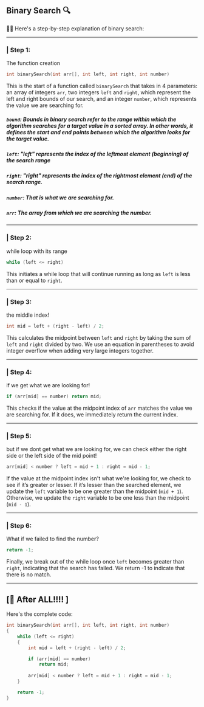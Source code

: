 
Binary Search 🔍
-------

👨‍💻 Here's a step-by-step explanation of binary search:

---

### | Step 1:

The function creation

```C++
int binarySearch(int arr[], int left, int right, int number)
```

This is the start of a function called `binarySearch` that takes in 4 parameters: an array of integers `arr`, two integers `left` and `right`, which represent the left and right bounds of our search, and an integer `number`, which represents the value we are searching for.
##### `bound`: Bounds in binary search refer to the range within which the algorithm searches for a target value in a sorted array. In other words, it defines the start and end points between which the algorithm looks for the target value.
##### `left`:  "left" represents the index of the leftmost element (beginning) of the search range
##### `right`:  "right" represents the index of the rightmost element (end) of the search range.
##### `number`:  That is what we are searching for.
##### `arr`:  The array from which we are searching the number.
---

### | Step 2:
while loop with its range
```C++
while (left <= right)
```

This initiates a while loop that will continue running as long as `left` is less than or equal to `right`.

---

### | Step 3:
the middle index!
```C++
int mid = left + (right - left) / 2;
```

This calculates the midpoint between `left` and `right` by taking the sum of `left` and `right` divided by two. We use an equation in parentheses to avoid integer overflow when adding very large integers together.

---

### | Step 4:
if we get what we are looking for!
```C++
if (arr[mid] == number) return mid;
```

This checks if the value at the midpoint index of `arr` matches the value we are searching for. If it does, we immediately return the current index.

---

### | Step 5:
but if we dont get what we are looking for, we can check either the right side or the left side of the mid point!
```C++
arr[mid] < number ? left = mid + 1 : right = mid - 1;
```

If the value at the midpoint index isn't what we're looking for, we check to see if it’s greater or lesser. If it’s lesser than the searched element, we update the `left` variable to be one greater than the midpoint (`mid + 1`). Otherwise, we update the `right` variable to be one less than the midpoint (`mid - 1`).

---

### | Step 6:
What if we failed to find the number?
```C++
return -1;
```

Finally, we break out of the while loop once `left` becomes greater than `right`, indicating that the search has failed. We return -1 to indicate that there is no match.

---



## [🧐 After ALL!!!! ]

Here's the complete code:


```C++
int binarySearch(int arr[], int left, int right, int number)
{
    while (left <= right)
    {
        int mid = left + (right - left) / 2;

        if (arr[mid] == number) 
            return mid;
        
        arr[mid] < number ? left = mid + 1 : right = mid - 1;
    }

    return -1;
}
```